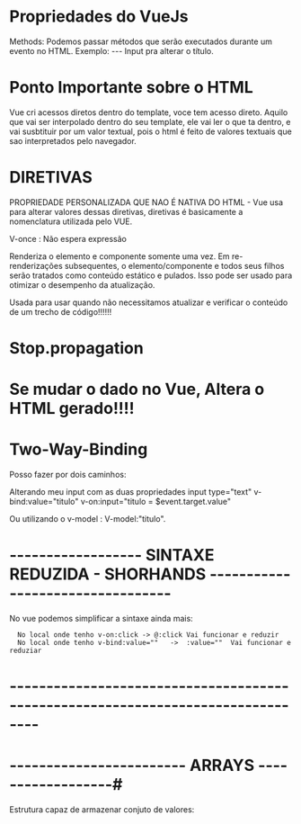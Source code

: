 # Propriedades do VueJs

Methods: Podemos passar métodos que serão executados durante um evento no HTML.
Exemplo:
--- Input pra alterar o título.

# Ponto Importante sobre o HTML

Vue cri acessos diretos dentro do template, voce tem acesso direto. Aquilo que vai ser interpolado dentro do seu template, ele vai ler o que ta dentro, e vai susbtituir por um valor textual, pois o html é feito de valores textuais
que sao interpretados pelo navegador.

# DIRETIVAS

PROPRIEDADE PERSONALIZADA QUE NAO É NATIVA DO HTML - Vue usa para alterar valores dessas diretivas, diretivas é basicamente a nomenclatura utilizada pelo VUE.

V-once : Não espera expressão

Renderiza o elemento e componente somente uma vez. Em re-renderizações subsequentes, o elemento/componente e todos seus filhos serão tratados como conteúdo estático e pulados. Isso pode ser usado para otimizar o desempenho da atualização.

Usada para usar quando não necessitamos atualizar e verificar o conteúdo de um trecho de código!!!!!!

# Stop.propagation

# Se mudar o dado no Vue, Altera o HTML gerado!!!!

# Two-Way-Binding

Posso fazer por dois caminhos:

Alterando meu input com as duas propriedades
input
type="text"
v-bind:value="titulo"
v-on:input="titulo = $event.target.value"

Ou utilizando o v-model : V-model:"titulo".

# ------------------ SINTAXE REDUZIDA - SHORHANDS ---------------------------------

No vue podemos simplificar a sintaxe ainda mais:

      No local onde tenho v-on:click -> @:click Vai funcionar e reduzir
      No local onde tenho v-bind:value=""   ->  :value=""  Vai funcionar e reduziar

# --------------------------------------------------------------------------------

# ------------------------ ARRAYS ------------------#

Estrutura capaz de armazenar conjuto de valores:
